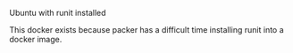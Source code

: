 Ubuntu with runit installed

This docker exists because packer has a difficult time installing runit into a docker image.
